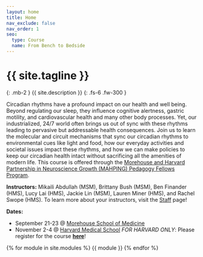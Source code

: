 ```yaml
---
layout: home
title: Home
nav_exclude: false
nav_order: 1
seo:
  type: Course
  name: From Bench to Bedside
---
```


# {{ site.tagline }}
{: .mb-2 }
{{ site.description }}
{: .fs-6 .fw-300 }

Circadian rhythms have a profound impact on our health and well being. Beyond regulating our sleep, they influence cognitive alertness, gastric motility, and cardiovascular health and many other body processes. Yet, our industrialized, 24/7 world often brings us out of sync with these rhythms leading to pervasive but addressable health consequences. Join us to learn the molecular and circuit mechanisms that sync our circadian rhythms to environmental cues like light and food, how our everyday activities and societal issues impact these rhythms, and how we can make policies to keep our circadian health intact without sacrificing all the amenities of modern life. This course is offered through the [Morehouse and Harvard Partnership in Neuroscience Growth (MAHPING) Pedagogy Fellows Program](https://projects.iq.harvard.edu/mahping/pedagogy-fellows-program).

**Instructors:**  Mikaili Abdullah (MSM), Brittany Bush (MSM), Ben Finander (HMS), Lucy Lai (HMS), Jackie Lin (MSM), Lauren Miner (HMS), and Rachel Swope (HMS). To learn more about your instructors, visit the [Staff](https://mahpingfellows.github.io/course/staff/) page!

**Dates:** 
* September 21-23 @ [Morehouse School of Medicine](https://msm.edu/)
* November 2-4 @ [Harvard Medical School](https://hms.harvard.edu/) *FOR HARVARD ONLY*: Please register for the course **[here](https://hms.az1.qualtrics.com/jfe/form/SV_0e59RQsumFHCXL8)**!


{% for module in site.modules %}
{{ module }}
{% endfor %}
